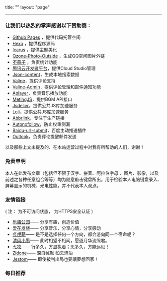 title: ""
layout: "page"

---

### 让我们以热烈的掌声感谢以下赞助商：
- [Github Pages](https://github.com/) ，提供代码托管空间
- [Hexo](https://hexo.io/zh-cn/) ，提供程序源码
- [Icarus](https://github.com/ppoffice/hexo-theme-icarus) ，提供主题美化
- [Qzone-Photo-Outside](https://github.com/xunni1000/Qzone-Photo-Outside) ，生成QQ空间图片外链
- [不蒜子](http://busuanzi.ibruce.info/) ，负责统计功能
- [腾讯云开发者平台](https://cloud.tencent.com/)，提供Cloud Studio管理
- [Json-content](https://github.com/alexbruno/hexo-generator-json-content)，生成本地搜索数据
- [Valine](https://valine.js.org)，提供评论支持
- [Valine-Admin](https://github.com/panjunwen/Valine-Admin)，提供评论管理和邮件通知功能
- [Aplayer](https://github.com/DIYgod/APlayer)，负责音乐播放功能
- [MetingJS](https://github.com/metowolf/MetingJS)，提供BGM API接口
- [Jsdelivr](https://cdn.jsdelivr.net)，提供公共JS库加速服务
- [Loli](https://css.loli.net)，提供公共JS库加速服务
- [Abbrlink](https://github.com/Rozbo/hexo-abbrlink)，专注于生产链接
- [Autonofollow](https://github.com/liuzc/hexo-autonofollow)，防止权重侧漏
- [Baidu-url-submit](https://github.com/huiwang/hexo-baidu-url-submit)，百度主动推送插件
- [Outlook](https://outlook.live.com/owa/)，负责评论提醒邮件发送

以及那些上文未提及的、在本站运营过程中对我有所帮助的人们，谢谢！


### 免责申明

本人在此发布文章（包括但不限于汉字、拼音、阿拉伯字母 、图片、影像，以及前述之各种任意组合等等）均为随意敲击键盘所出，用于检验本人电脑键盘录入、屏幕显示的机械、光电性能，并不代表本人观点。

### 友情链接

( 注：<i class="fa fa-ban" style="color: #FF0000;"></i> 为不可访问状态，<i class="fa fa-lock" style="color: #00bb00;"></i> 为HTTPS安全认证 )

- <i class="fa fa-lock" style="color: #00bb00;"></i> [乐趣公园](https://gitcafe.net//)—— 分享有趣，创造价值
- [爱在发烧](http://azfashao.com)—— 分享音乐，分享心情，分享感动
- <i class="fa fa-lock" style="color: #00bb00;"></i> [哔哩萌](https://www.bilimoe.com/)—— 是不是选择任何一个方向，都会游向同一个宿命呢？
- <i class="fa fa-lock" style="color: #00bb00;"></i> [清风小墨](https://windy.ink/)—— 此时相望不相闻，愿逐月华流照君。
- [弋牧](http://emuia.com/)—— 行多久，方显执着；思多久，方能远见！
- <i class="fa fa-lock" style="color: #00bb00;"></i> [Zidone](https://blog.zidone.cn/)—— 深自缄默 如云漂泊
- <i class="fa fa-lock" style="color: #00bb00;"></i> [Jestom](https://blog.jestom.com/)—— 即使被判出局也要讓夢想回家！

### 每日推荐

<meting-js
	auto="https://music.163.com/#/song?id=1345848098" autoplay="true">
</meting-js>  
